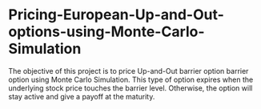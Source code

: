 # Pricing-European-Up-and-Out-options-using-Monte-Carlo-Simulation
The objective of this project is to price Up-and-Out barrier option barrier option using Monte Carlo Simulation. This type of option expires when the underlying stock price touches the barrier level. Otherwise, the option will stay active and give a payoff at the maturity.
